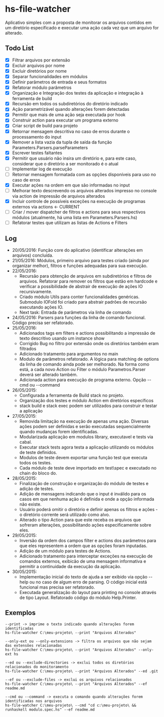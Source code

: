 # hs-file-watcher
Aplicativo simples com a proposta de monitorar os arquivos contidos em um diretório especificado e executar uma ação cada vez que um arquivo for alterado.

## Todo List
- [x] Filtrar arquivos por extensão
- [x] Excluir arquivos por nome
- [x] Excluir diretórios por nome
- [x] Separar funcionalidades em módulos
- [x] Definir parâmetros de entrada e seus formatos
- [x] Refatorar módulo parâmetros
- [x] Organização e Integração dos testes da aplicação e integração à ferramenta de build
- [x] Recursão em todos os subdiretórios do diretório indicado
- [x] Ação parametrizável quando alterações forem detectadas
- [x] Permitir que mais de uma ação seja executada por hook
- [x] Construir action para executar um programa externo
- [x] Criar script de build para projeto
- [x] Retornar mensagem descritiva no caso de erros durante o processamento do input
- [x] Remover a lista vazia da tupla de saída da função Parameters.Parsers.parseParameters
- [x] Escrever testes faltantes
- [x] Permitir que usuário não insira um diretório e, para este caso, considerar que o diretório a ser monitorado é o atual
- [ ] Implementar log de execução
- [ ] Retornar mensagem formatada com as opções disponíveis para uso no caso de erros
- [x] Executar ações na ordem em que são informadas no input
- [ ] Melhorar texto descrevendo os arquivos alterados impresso no console via action de impressão de arquivos alterados
- [x] Incluir controle de possíveis exceções na execução de programas externos via actions <- CURRENT
- [ ] Criar / mover dispatcher de filtros e actions para seus respectivos módulos (atualmente, há uma lista em Parameters.Parsers.hs)
- [ ] Refatorar testes que utilizam as listas de Actions e Filters

## Log
- 20/05/2016: Função core do aplicativo (identificar alterações em arquivos) concluída.
- 21/05/2016: Módulos, primeiro arquivo para testes criado (ainda por organizar melhor), filtros e funções adequadas para sua execução.
- 22/05/2016:
    - Recursão para obtenção de arquivos em subdiretórios e filtros de arquivos. Refatorar para remover os filtros que estão em hardcode e verificar a possibilidade de abstrair de execução de ações IO recursivamente.
    - Criado módulo Utils para conter funcionalidades genéricas. Submodulo IOFold foi criado para abstrair padrões de recursão executando ações IO.
    - Next task: Entrada de parâmetros via linha de comando
- 24/05/2016: Parsers para funções da linha de comando funcional. Código precisa ser refatorado.
- 25/05/2016:
    - Adicionados tags em filters e actions possibilitando a impressão de texto descritivo usando um instance show
    - Corrigido Bug no filtro por extensão onde os diretórios também eram filtrados
    - Adicionado tratamento para argumentos no main
    - Modulo de parâmetros refatorado. A lógica para matching de options da linha de comando ainda pode ser melhorado. Na forma como está, a cada novo Action ou Filter o módulo Parametros.Parser deverá ser alterado também.
    - Adicionada action para execução de programa externo. Opção --cmd ou --command
- 26/05/2015:
    - Configurada a ferramenta de Build stack no projeto.
    - Organização dos testes e módulo Action em diretórios específicos
    - stack build e stack exec podem ser utilizados para construir e testar a aplicação
- 27/05/2015:
    - Removida limitação na execução de apenas uma ação. Diversas ações podem ser definidas e serão executadas sequencialmente quando mudanças forem identificadas.
    - Modularizada aplicação em modulos library, executavel e tests via cabal.
    - Executar stack tests agora testa a aplicação utilizando os módulos de teste definidos.
    - Modulos de teste devem exportar uma função test que executa todos os testes.
    - Cada módulo de teste deve importado em test\spec e executado no chain do bloco do.
- 28/05/2015:
    - Finalização de construção e organização do módulo de testes e adição de testes.
    - Adição de mensagens indicando que o input é inválido para os casos em que nenhuma ação é definida e onde a opção informada não existe.
    - Usuário poderá omitir o diretório e definir apenas os filtros e ações - o diretório corrente será utilizado como alvo.
    - Alterado o tipo Action para que este receba os arquivos que sofreram alterações, possibilitando ações especificamente sobre eles.
- 29/05/2015:
    - Inversão da ordem dos campos filter e actions dos parâmetros para que eles representem a ordem que as opções foram inputadas.
    - Adição de um módulo para testes de Actions.
    - Adicionado tratamento para interceptar exceções na execução de comandos externos, exibicão de uma mensagem informativa e permitir a continuidade da execução da aplicação.
- 30/05/2015:
    - Implementação inicial do texto de ajuda a ser exibido via opção --help ou no caso de algum erro de parsing. O código inicial está funcional mas precisa ser refatorado.
    - Executada generalização do layout para printing no console através de tipo Layout. Refatorado código do módulo Help.Printer.

## Exemplos
    --print -> imprime o texto indicado quando alterações forem identificadas
    hs-file-watcher C:\meu-projeto\ --print "Arquivos Alterados"

    --only-ext ou --only-extensions -> filtra os arquivos que não sejam das extensões relacionadas
    hs-file-watcher C:\meu-projeto\ --print "Arquivos Alterados" --only-ext hs

    --ed ou --exclude-directories -> exclui todos os diretórios relacionados do monitoramento
    hs-file-watcher C:\meu-projeto\ --print "Arquivos Alterados" --ed .git

    --ef ou --exclude-files -> exclui os arquivos relacionados
    hs-file-watcher C:\meu-projeto\ --print "Arquivos Alterados" --ef readme.md

    --cmd ou --command -> executa o comando quando alterações forem identificadas nos arquivos
    hs-file-watcher C:\meu-projeto\ --cmd "cd c:\meu-projeto\ && runhaskell modulo.spec.hs" --ef readme.md